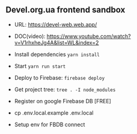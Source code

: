 ##  Devel.org.ua frontend sandbox
- URL: https://devel-web.web.app/
- DOC(video): https://www.youtube.com/watch?v=V1rhxheJg4A&list=WL&index=2

- Install dependencies `yarn install`
- Start `yarn run start`
- Deploy to Firebase: `firebase deploy`
- Get project tree: `tree . -I node_modules`

- Register on google Firebase DB [FREE]
- cp .env.local.example .env.local
- Setup env for FBDB connect
